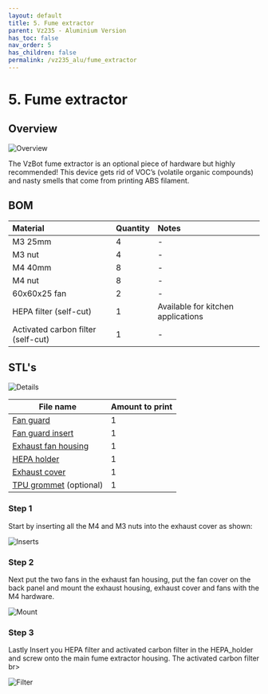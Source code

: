 ```yaml
---
layout: default
title: 5. Fume extractor
parent: Vz235 - Aluminium Version
has_toc: false
nav_order: 5
has_children: false
permalink: /vz235_alu/fume_extractor
---
```


# 5. Fume extractor

## Overview

![Overview](../assets/images/manual/vz235_printed/fume/overview.png)

The VzBot fume extractor is an optional piece of hardware but highly recommended! This device gets rid of VOC’s (volatile organic compounds) and nasty smells that come from printing ABS filament.

## BOM

| Material                           | Quantity | Notes                              |
| :--------------------------------- | :------- | :--------------------------------- |
| M3 25mm                            | 4        | -                                  |
| M3 nut                             | 4        | -                                  |
| M4 40mm                            | 8        | -                                  |
| M4 nut                             | 8        | -                                  |
| 60x60x25 fan                       | 2        | -                                  |
| HEPA filter (self-cut)             | 1        | Available for kitchen applications |
| Activated carbon filter (self-cut) | 1        | -                                  |

## STL's

![Details](../assets/images/manual/vz235_printed/fume/details.png)

| File name                  | Amount to print |
| -------------------------- | --------------- |
| [Fan guard][]              | 1               |
| [Fan guard insert][]       | 1               |
| [Exhaust fan housing][]    | 1               |
| [HEPA holder][]            | 1               |
| [Exhaust cover][]          | 1               |
| [TPU grommet][] (optional) | 1               |

### Step 1

Start by inserting all the M4 and M3 nuts into the exhaust cover as shown:

![Inserts](../assets/images/manual/vz235_printed/fume/inserts.png)

### Step 2

Next put the two fans in the exhaust fan housing, put the fan cover on the back panel and mount the exhaust housing, exhaust cover and fans with the M4 hardware.

![Mount](../assets/images/manual/vz235_printed/fume/mount.png)

### Step 3

Lastly Insert you HEPA filter and activated carbon filter in the HEPA_holder and screw onto the main fume extractor housing. The activated carbon filter
br>

![Filter](../assets/images/manual/vz235_printed/fume/filter.png)

[Fan guard]: https://github.com/VzBoT3D/VzBoT-Vz235/blob/main/Assemblies%20%26%20STL/Frame/handle.stl
[Fan guard insert]: https://github.com/VzBoT3D/VzBoT-Vz235/blob/main/Assemblies%20%26%20STL/Frame/handle.stl
[Exhaust fan housing]: https://github.com/VzBoT3D/VzBoT-Vz235/blob/main/Assemblies%20%26%20STL/Frame/handle.stl
[HEPA holder]: https://github.com/VzBoT3D/VzBoT-Vz235/blob/main/Assemblies%20%26%20STL/Frame/handle.stl
[Exhaust cover]: https://github.com/VzBoT3D/VzBoT-Vz235/blob/main/Assemblies%20%26%20STL/Frame/handle.stl
[TPU grommet]: https://github.com/VzBoT3D/VzBoT-Vz235/blob/main/Assemblies%20%26%20STL/Frame/handle.stl

